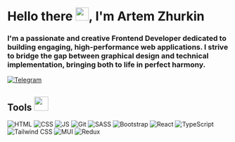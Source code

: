 <h1 >Hello there <img src = "https://raw.githubusercontent.com/MartinHeinz/MartinHeinz/master/wave.gif" width = 30px>, I'm Artem Zhurkin</h1>


<h3>I'm a passionate and creative Frontend Developer dedicated to building engaging, high-performance web applications. I strive to bridge the gap between graphical design and technical implementation, bringing both to life in perfect harmony.</h3>



<a href="https://t.me/mrGATW" target="_blank">
  <img alt="Telegram" src="https://img.shields.io/badge/Telegram-0077B5?style=for-the-badge&logo=telegram&logoColor=white">
</a>




<h2> Tools <img src = "https://media2.giphy.com/media/QssGEmpkyEOhBCb7e1/giphy.gif?cid=ecf05e47a0n3gi1bfqntqmob8g9aid1oyj2wr3ds3mg700bl&rid=giphy.gif" width = 32px> </h2>

![HTML](https://img.shields.io/badge/-HTML-000000?style=for-the-badge&logo=html5&logoColor=FF0000)
![CSS](https://img.shields.io/badge/-CSS-000000?style=for-the-badge&logo=css3&logoColor=4671D5)
![JS](https://img.shields.io/badge/-JavaScript-000000?style=for-the-badge&logo=JavaScript&logoColor=FFD300)
![Git](https://img.shields.io/badge/-Git-000000?style=for-the-badge&logo=git&logoColor=FF7400)
![SASS](https://img.shields.io/badge/-SASS-000000?style=for-the-badge&logo=sass&logoColor=FF0000)
![Bootstrap](https://img.shields.io/badge/-Bootstrap-000000?style=for-the-badge&logo=bootstrap&logoColor=a900ff)
![React](https://img.shields.io/badge/-React-000000?style=for-the-badge&logo=react&logoColor=#7daafb)
![TypeScript](https://img.shields.io/badge/-TypeScript-000000?style=for-the-badge&logo=typescript&logoColor=3178C6)
![Tailwind CSS](https://img.shields.io/badge/-Tailwind_CSS-000000?style=for-the-badge&logo=tailwind-css&logoColor=38B2AC)
![MUI](https://img.shields.io/badge/Material%20UI-000000?style=for-the-badge&logo=mui&logoColor=white)
![Redux](https://img.shields.io/badge/-Redux-000000?style=for-the-badge&logo=redux&logoColor=white)



